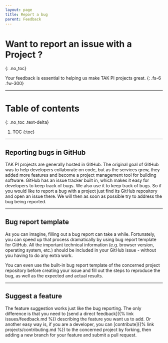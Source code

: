 ```yaml
---
layout: page
title: Report a bug
parent: Feedback
---
```


# Want to report an issue with a Project ?
{: .no_toc}

Your feedback is essential to helping us make TAK PI projects great.
{: .fs-6 .fw-300}

---

# Table of contents
{: .no_toc .text-delta}

1. TOC
{:toc}

---

## Reporting bugs in GitHub

TAK PI projects are generally hosted in GitHub. The original goal of GitHub was to help developers collaborate on code, but as the services grew, they added more features and become a project management tool for building software. GitHub has an issue tracker built in, which makes it easy for developers to keep track of bugs. We also use it to keep track of bugs. So if you would like to report a bug with a project just find its GitHub repository and open an issue there. We will then as soon as possible try to address the bug being reported.

---

## Bug report template

As you can imagine, filling out a bug report can take a while. Fortunately, you can speed up that process dramatically by using bug report template for GitHub.  All the important technical information (e.g. browser version, operating system, etc.) should be included in your GitHub issue - without you having to do any extra work.

You can even use the built-in bug report template of the concerned project repository before creating your issue and fill out the steps to reproduce the bug, as well as the expected and actual results.

---

## Suggest a feature

The feature suggestion works just like the bug reporting. The only difference is that you need to [send a direct feedback]({% link issues/feedback.md %}) describing the feature you want us to add. Or another easy way is, if you are a developer, you can [contribute]({% link projects/contributing.md %}) to the concerned project by forking, then adding a new branch for your feature and submit a pull request.
